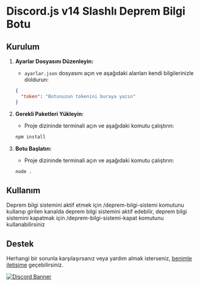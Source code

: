 # Discord.js v14 Slashlı Deprem Bilgi Botu


## Kurulum
1. **Ayarlar Dosyasını Düzenleyin:**
    - `ayarlar.json` dosyasını açın ve aşağıdaki alanları kendi bilgilerinizle doldurun:
    ```json
    {
      "token": "Botunuzun tokenini buraya yazın"
    }
    ```
    
2. **Gerekli Paketleri Yükleyin:**
    - Proje dizininde terminali açın ve aşağıdaki komutu çalıştırın:
    ```bash
    npm install
    ```
3. **Botu Başlatın:**
   - Proje dizininde terminali açın ve aşağıdaki komutu çalıştırın:
    ```bash
    node .
    ```

## Kullanım
Deprem bilgi sistemini aktif etmek için /deprem-bilgi-sistemi komutunu kullanıp girilen kanalda deprem bilgi sistemini aktif edebilir, deprem bilgi sistemini kapatmak için /deprem-bilgi-sistemi-kapat komutunu kullanabilirsiniz

## Destek

Herhangi bir sorunla karşılaşırsanız veya yardım almak isterseniz, [benimle iletişime](https://discord.com/users/657241749579759616) geçebilirsiniz.



[![Discord Banner](https://api.weblutions.com/discord/invite/bdfd/)](https://discord.gg/bdfd)
